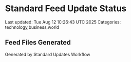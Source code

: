 # Standard Feed Update Status
Last updated: Tue Aug 12 10:26:43 UTC 2025
Categories: technology,business,world

## Feed Files Generated

Generated by Standard Updates Workflow
